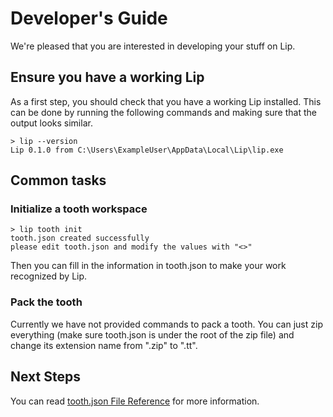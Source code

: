 # Developer's Guide

We're pleased that you are interested in developing your stuff on Lip.

## Ensure you have a working Lip

As a first step, you should check that you have a working Lip installed. This can be done by running the following commands and making sure that the output looks similar.

```shell
> lip --version
Lip 0.1.0 from C:\Users\ExampleUser\AppData\Local\Lip\lip.exe
```

## Common tasks

### Initialize a tooth workspace

```shell
> lip tooth init
tooth.json created successfully
please edit tooth.json and modify the values with "<>"
```

Then you can fill in the information in tooth.json to make your work recognized by Lip.

### Pack the tooth

Currently we have not provided commands to pack a tooth. You can just zip everything (make sure tooth.json is under the root of the zip file) and change its extension name from ".zip" to ".tt".

## Next Steps

You can read [tooth.json File Reference](tooth_json_file_reference.md) for more information.